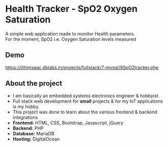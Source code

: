 # Health Tracker - SpO2 Oxygen Saturation

A simple web application made to monitor Health parameters.  
For the moment, SpO2 i.e. Oxygen Saturation levels measured

## Demo
https://jithinisaac.dblabs.in/projects/fullstack/7-mysql/9SpO2tracker.php

## About the project

- I am basically an embedded systems electronics engineer & hobbyist.  
- Full stack web development for **small** projects & for my IoT applications is my hobby.
- This project was done to learn about the various frontend & backend integrations
- **Frontend:** HTML, CSS, Bootstrap, Javascript, jQuery
- **Backend:** PHP 
- **Database:** MariaDB
- **Hosting:** DigitalOcean





